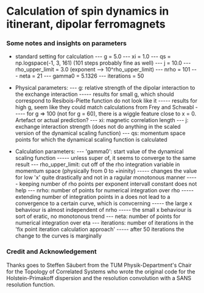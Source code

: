 # Calculation of spin dynamics in itinerant, dipolar ferromagnets
### Some notes and insights on parameters
- standard setting for calculation
--- g = 5.0
--- xi = 1.0
--- qs = np.logspace(-1, 3, 161) (101 steps probably fine as well)
--- j = 10.0
--- rho_upper_limit = 3.0 (exponent --> 10^rho_upper_limit)
--- nrho = 101
--- neta = 21
--- gamma0 = 5.1326
--- iterations = 50

- Physical parameters:
--- g: relative strength of the dipolar interaction to the exchange interaction
----- results for small g, which should correspond to Resibois-Piette function do not look like it
----- results for high g, seem like they could match calculations from Frey and Schwabl
----- for g => 100 (not for g = 60), there is a wiggle feature close to x = 0. Artefact or actual prediction?
--- xi: magnetic correlation length
--- j: exchange interaction strength (does not do anything in the scaled version of the dynamical scaling function)
--- qs: momentum space points for which the dynamical scaling function is calculated

- Calculation parameters:
--- 'gamma0': start value of the dynamical scaling function
----- unless super of, it seems to converge to the same result
--- rho_upper_limit: cut off of the rho integration variable in momentum space (physically from 0 to +ininity) 
----- changes the value for low 'x' quite drastically and not in a ragular monotonous manner
----- keeping number of rho points per exponent intervall constant does not help
--- nrho: number of points for numerical integration over rho
----- extending number of integration points in a does not lead to a convergence to a certain curve, which is convcerning
----- the large x behaviour is almost independent of nrho
----- the small x behaviour is sort of eratic, no monotonous trend
--- neta: number of points for numerical integration over eta
--- iterations: number of iterations in the 'fix point iteration calculation approach'
----- after 50 iterations the change to the curves is marginally

### Credit and Acknowledgement
Thanks goes to Steffen Säubert from the TUM Physik-Department's Chair for the Topology of Correlated Systems who wrote the original code for the Holstein-Primakoff dispersion and the resolution convolution with a SANS resolution function.